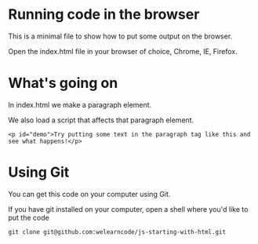 # Running code in the browser
This is a minimal file to show how to put some output on the browser.

Open the index.html file in your browser of choice, Chrome, IE, Firefox.

# What's going on
In index.html we make a paragraph element.

We also load a script that affects that paragraph element. 

```
<p id="demo">Try putting some text in the paragraph tag like this and see what happens!</p>
```

# Using Git
You can get this code on your computer using Git. 

If you have git installed on your computer, open a shell where you'd like to put the code

```
git clone git@github.com:welearncode/js-starting-with-html.git
```
